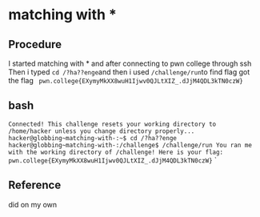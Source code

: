 

# matching with *

## Procedure
I started matching with * and after connecting to pwn college through ssh
Then i typed `cd /?ha??enge`and 
then i used `/challenge/run`to find flag 
got the flag ` pwn.college{EXymyMkXX8wuH1Ijwv0QJLtXIZ_.dJjM4QDL3kTN0czW}`

## bash
`Connected!
This challenge resets your working directory to /home/hacker unless you change
directory properly...
hacker@globbing~matching-with-:~$ cd /?ha??enge
hacker@globbing~matching-with-:/challenge$ /challenge/run
You ran me with the working directory of /challenge! Here is your flag:
pwn.college{EXymyMkXX8wuH1Ijwv0QJLtXIZ_.dJjM4QDL3kTN0czW}`                                                                `

## Reference
did on my own
